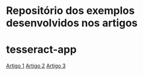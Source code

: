 # Repositório dos exemplos desenvolvidos nos artigos

# tesseract-app
<a href="https://medium.com/@genilsonmedeiros/reconhecimento-de-caracteres-em-imagens-com-tesseract-ocr-e-python-parte-1-701caecaf747">Artigo 1</a>
<a href="https://medium.com/@genilsonmedeiros/reconhecimento-de-caracteres-em-imagens-com-tesseract-ocr-e-python-parte-2-7da512049987">Artigo 2</a>
<a href="https://medium.com/@genilsonmedeiros/reconhecimento-de-caracteres-em-imagens-com-tesseract-ocr-e-python-parte-3-84e8bd9d6298">Artigo 3</a>
